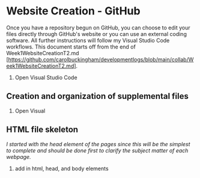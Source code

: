 # Website Creation - GitHub
Once you have a repository begun on GitHub, you can choose to edit your files directly through GitHub's website or you can use an external coding software. All further instructions will follow my Visual Studio Code workflows. This document starts off from the end of Week1WebsiteCreationT2.md [https://github.com/carolbuckingham/developmentlogs/blob/main/collab/Week1WebsiteCreationT2.md].

1. Open Visual Studio Code

## Creation and organization of supplemental files
1. Open Visual

## HTML file skeleton
*I started with the head element of the pages since this will be the simplest to complete and should be done first to clarify the subject matter of each webpage.*
1. add in html, head, and body elements
